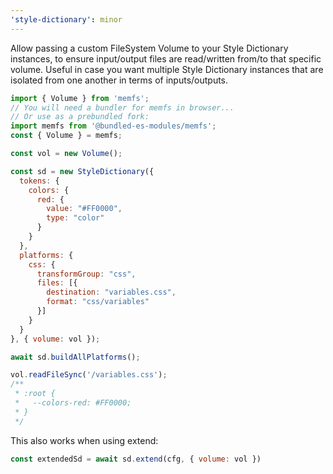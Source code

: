 ```yaml
---
'style-dictionary': minor
---
```


Allow passing a custom FileSystem Volume to your Style Dictionary instances, to ensure input/output files are read/written from/to that specific volume. 
Useful in case you want multiple Style Dictionary instances that are isolated from one another in terms of inputs/outputs.

```js
import { Volume } from 'memfs';
// You will need a bundler for memfs in browser...
// Or use as a prebundled fork:
import memfs from '@bundled-es-modules/memfs';
const { Volume } = memfs;

const vol = new Volume();

const sd = new StyleDictionary({
  tokens: {
    colors: {
      red: {
        value: "#FF0000",
        type: "color"
      }
    }
  },
  platforms: {
    css: {
      transformGroup: "css",
      files: [{
        destination: "variables.css",
        format: "css/variables"
      }]
    }
  }
}, { volume: vol });

await sd.buildAllPlatforms();

vol.readFileSync('/variables.css');
/**
 * :root {
 *   --colors-red: #FF0000;
 * }
 */ 
```

This also works when using extend:

```js
const extendedSd = await sd.extend(cfg, { volume: vol })
```
